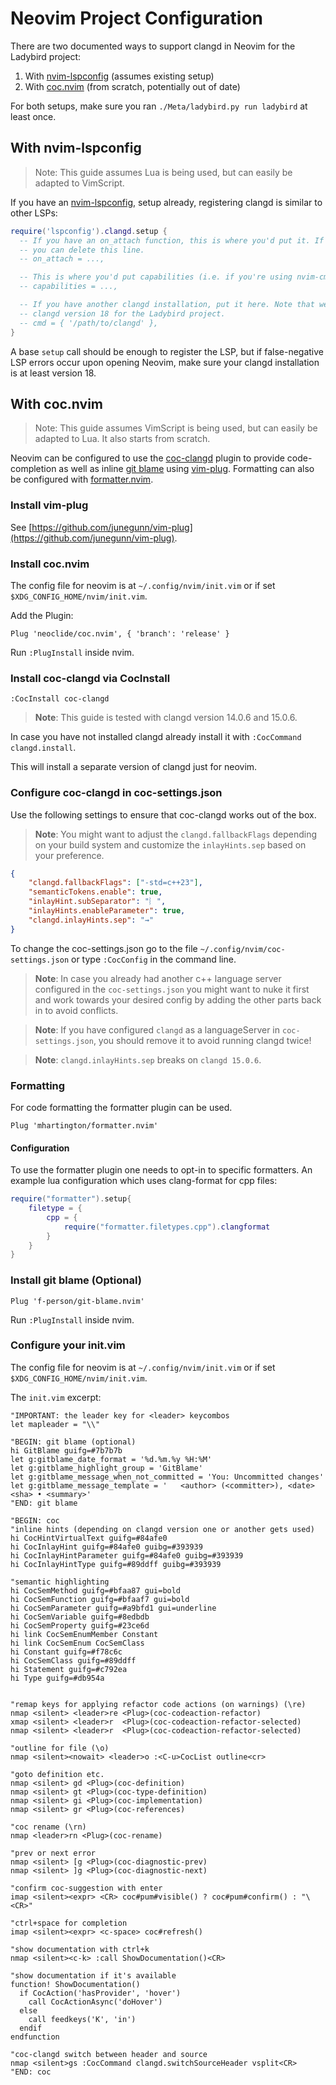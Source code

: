 # Neovim Project Configuration

There are two documented ways to support clangd in Neovim for the Ladybird
project:

1. With [nvim-lspconfig](https://github.com/neovim/nvim-lspconfig) (assumes existing setup)
2. With [coc.nvim](https://github.com/neoclide/coc.nvim) (from scratch, potentially out of date)

For both setups, make sure you ran `./Meta/ladybird.py run ladybird` at least
once.

## With nvim-lspconfig

> Note: This guide assumes Lua is being used, but can easily be adapted to
> VimScript.

If you have an [nvim-lspconfig](https://github.com/neovim/nvim-lspconfig), setup
already, registering clangd is similar to other LSPs:
```lua
require('lspconfig').clangd.setup {
  -- If you have an on_attach function, this is where you'd put it. If not,
  -- you can delete this line.
  -- on_attach = ...,

  -- This is where you'd put capabilities (i.e. if you're using nvim-cmp)
  -- capabilities = ...,

  -- If you have another clangd installation, put it here. Note that we use
  -- clangd version 18 for the Ladybird project.
  -- cmd = { '/path/to/clangd' },
}
```

A base `setup` call should be enough to register the LSP, but if false-negative
LSP errors occur upon opening Neovim, make sure your clangd installation is at
least version 18.

## With coc.nvim

> Note: This guide assumes VimScript is being used, but can easily be adapted to
> Lua. It also starts from scratch.

Neovim can be configured to use the [coc-clangd](https://github.com/clangd/coc-clangd)
plugin to provide code-completion as well as inline
[git blame](https://github.com/f-person/git-blame.nvim) using [vim-plug](https://github.com/junegunn/vim-plug).
Formatting can also be configured with [formatter.nvim](https://github.com/mhartington/formatter.nvim).

### Install vim-plug

See [https://github.com/junegunn/vim-plug](https://github.com/junegunn/vim-plug).

### Install coc.nvim

The config file for neovim is at `~/.config/nvim/init.vim` or if
set `$XDG_CONFIG_HOME/nvim/init.vim`.

Add the Plugin:

```vim
Plug 'neoclide/coc.nvim', { 'branch': 'release' }
```

Run `:PlugInstall` inside nvim.

### Install coc-clangd via CocInstall

```vim
:CocInstall coc-clangd
```

> **Note**: This guide is tested with clangd version 14.0.6 and 15.0.6.

In case you have not installed clangd already install it with
`:CocCommand clangd.install`.

This will install a separate version of clangd just for neovim.

### Configure coc-clangd in coc-settings.json

Use the following settings to ensure that coc-clangd works out of the box.

> **Note**: You might want to adjust the `clangd.fallbackFlags` depending on your build
system and customize the `inlayHints.sep` based on your preference.

```json
{
    "clangd.fallbackFlags": ["-std=c++23"],
    "semanticTokens.enable": true,
    "inlayHint.subSeparator": "︴",
    "inlayHints.enableParameter": true,
    "clangd.inlayHints.sep": "⇝"
}
```

To change the coc-settings.json go to the file `~/.config/nvim/coc-settings.json`
or type `:CocConfig` in the command line.

> **Note**: In case you already had another c++ language server configured in the
`coc-settings.json` you might want to nuke it first and
work towards your desired config by adding the other parts back in to avoid
conflicts.

> **Note**: If you have configured `clangd` as a languageServer in
`coc-settings.json`, you should remove it to avoid running clangd twice!

> **Note**: `clangd.inlayHints.sep` breaks on `clangd 15.0.6`.

### Formatting
For code formatting the formatter plugin can be used.
```vim
Plug 'mhartington/formatter.nvim'
```
#### Configuration
To use the formatter plugin one needs to opt-in to specific formatters. An example lua configuration which uses clang-format for cpp files:
```lua
require("formatter").setup{
    filetype = {
        cpp = {
            require("formatter.filetypes.cpp").clangformat
        }
    }
}
```

### Install git blame (Optional)

```vim
Plug 'f-person/git-blame.nvim'
```

Run `:PlugInstall` inside nvim.

### Configure your init.vim

The config file for neovim is at `~/.config/nvim/init.vim` or if
set `$XDG_CONFIG_HOME/nvim/init.vim`.

The `init.vim` excerpt:

```vim
"IMPORTANT: the leader key for <leader> keycombos
let mapleader = "\\"

"BEGIN: git blame (optional)
hi GitBlame guifg=#7b7b7b
let g:gitblame_date_format = '%d.%m.%y %H:%M'
let g:gitblame_highlight_group = 'GitBlame'
let g:gitblame_message_when_not_committed = 'You: Uncommitted changes'
let g:gitblame_message_template = '   <author> (<committer>), <date> <sha> • <summary>'
"END: git blame

"BEGIN: coc
"inline hints (depending on clangd version one or another gets used)
hi CocHintVirtualText guifg=#84afe0
hi CocInlayHint guifg=#84afe0 guibg=#393939
hi CocInlayHintParameter guifg=#84afe0 guibg=#393939
hi CocInlayHintType guifg=#89ddff guibg=#393939

"semantic highlighting
hi CocSemMethod guifg=#bfaa87 gui=bold
hi CocSemFunction guifg=#bfaaf7 gui=bold
hi CocSemParameter guifg=#a9bfd1 gui=underline
hi CocSemVariable guifg=#8edbdb
hi CocSemProperty guifg=#23ce6d
hi link CocSemEnumMember Constant
hi link CocSemEnum CocSemClass
hi Constant guifg=#f78c6c
hi CocSemClass guifg=#89ddff
hi Statement guifg=#c792ea
hi Type guifg=#db954a


"remap keys for applying refactor code actions (on warnings) (\re)
nmap <silent> <leader>re <Plug>(coc-codeaction-refactor)
xmap <silent> <leader>r  <Plug>(coc-codeaction-refactor-selected)
nmap <silent> <leader>r  <Plug>(coc-codeaction-refactor-selected)

"outline for file (\o)
nmap <silent><nowait> <leader>o :<C-u>CocList outline<cr>

"goto definition etc.
nmap <silent> gd <Plug>(coc-definition)
nmap <silent> gt <Plug>(coc-type-definition)
nmap <silent> gi <Plug>(coc-implementation)
nmap <silent> gr <Plug>(coc-references)

"coc rename (\rn)
nmap <leader>rn <Plug>(coc-rename)

"prev or next error
nmap <silent> [g <Plug>(coc-diagnostic-prev)
nmap <silent> ]g <Plug>(coc-diagnostic-next)

"confirm coc-suggestion with enter
imap <silent><expr> <CR> coc#pum#visible() ? coc#pum#confirm() : "\<CR>"

"ctrl+space for completion
imap <silent><expr> <c-space> coc#refresh()

"show documentation with ctrl+k
nmap <silent><c-k> :call ShowDocumentation()<CR>

"show documentation if it's available
function! ShowDocumentation()
  if CocAction('hasProvider', 'hover')
    call CocActionAsync('doHover')
  else
    call feedkeys('K', 'in')
  endif
endfunction

"coc-clangd switch between header and source
nmap <silent>gs :CocCommand clangd.switchSourceHeader vsplit<CR>
"END: coc
```
